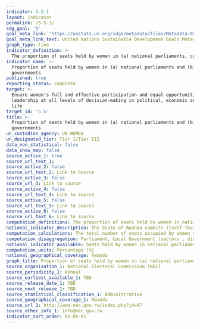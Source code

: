 ```yaml
---
indicator: 5.5.1
layout: indicator
permalink: /5-5-1/
sdg_goal: '5'
goal_meta_link: 'https://unstats.un.org/sdgs/metadata/files/Metadata-05-05-01.pdf'
goal_meta_link_text: United Nations Sustainable Development Goals Metadata (PDF 4.0 MB)
graph_type: line
indicator_definition: >-
  The proportion of seats held by women in (a) national parliaments, currently as at 1 February of reporting year, is currently measured   as the number of seats held by women members in single or lower chambers of national parliaments, expressed as a percentage of all       occupied seats. National parliaments can be bicameral or unicameral. This indicator covers the single chamber in unicameral             parliaments and the lower chamber in bicameral parliaments. It does not cover the upper chamber of bicameral parliaments. Seats are     usually won by members in general parliamentary elections. Seats may also be filled by nomination, appointment, indirect election,       rotation of members and byelection. Seats refer to the number of parliamentary mandates, or the number of members of parliament. 
indicator_name: >-
  Proportion of seats held by women in (a) national parliaments and (b) local
  governments
published: true
reporting_status: complete
target: >-
  Ensure women’s full and effective participation and equal opportunities for
  leadership at all levels of decision-making in political, economic and public
  life
target_id: '5.5'
title: >-
  Proportion of seats held by women in (a) national parliaments and (b) local
  governments
un_custodian_agency: UN WOMEN
un_designated_tier: Tier I/Tier III
data_non_statistical: false
data_show_map: false
source_active_1: true
source_url_text_1:  
source_active_2: false
source_url_text_2: Link to Source
source_active_3: false
source_url_3: Link to source
source_active_4: false
source_url_text_4: Link to source
source_active_5: false
source_url_text_5: Link to source
source_active_6: false
source_url_text_6: Link to source
computation_definitions: The proportion of seats held by women in national parliaments is the number of seats held by women members in single or lower chambers of national parliaments, expressed as a percentage of all occupied seats. Seats refer to the number of parliamentary mandates, also known as the number of members of parliament. Seats are usually won by members in general parliamentary.
national_indicator_description: The State of Rwanda commits itself that women are granted at least 30 % of posts in decision making organs’(Constitution, Article 9 [4]). The 80 members of the Chamber of Deputies are elected as follows: 53 members elected by direct universal suffrage through a secret ballot using closed list proportional representation, of which at least 30% must be seats reserved for women; 24 women (2 elected from each province and from the city of Kigali by an electoral college with a women-only ballot); 2 members elected by the National Youth Council; and 1 member elected by the Federation of the Associations of the Disabled (Constitution, Article 76)
computation_calculations: The total number of seats occupied by women divided by the total number of seats occupied in parliament and multiplied by 100. 
computation_disaggregation: Parliament, Local Government (sectors , districts, cells) 
national_indicator_available: Seats held by women in national parliament
computation_units: Percentage (%)
national_geographical_coverage: Rwanda
graph_title: Proportion of seats held by women in (a) national parliaments and (b) local governments
source_organisation_1: National Electoral Commission (NEC)
source_periodicity_1: Annual
source_earliest_available_1: TBD
source_release_date_1: TBD
source_next_release_1: TBD
source_statistical_classification_1: Administrative
source_geographical_coverage_1: Rwanda
source_url_1: http://www.nec.gov.rw/index.php?id=47
source_other_info_1: info@nec.gov.rw
indicator_sort_order: 05-05-01
---
```

